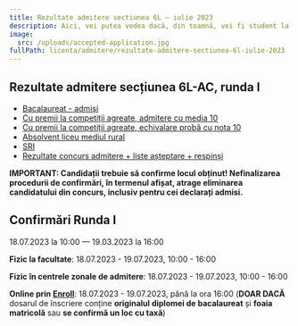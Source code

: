 ```yaml
---
title: Rezultate admitere sectiunea 6L ― iulie 2023
description: Aici, vei putea vedea dacă, din toamnă, vei fi student la AC!
image:
  src: /uploads/accepted-application.jpg
fullPath: licenta/admitere/rezultate-admitere-sectiunea-6l-iulie-2023
---
```

## Rezultate admitere secțiunea 6L-AC, runda I

* [Bacalaureat - admiși](https://admitere.ac.upt.ro/uploads/6l-r0-admisir123.pdf)
* [Cu premii la competiții agreate, admitere cu media 10](https://admitere.ac.upt.ro/uploads/6l-r0-admisi-or123.pdf)
* [Cu premii la competiții agreate, echivalare probă cu nota 10](https://admitere.ac.upt.ro/uploads/6l-r0-admisi-o2r123.pdf)
* [Absolvent liceu mediul rural](https://admitere.ac.upt.ro/uploads/6l-r0-admisi-ruralr123.pdf)
* [SRI](https://admitere.ac.upt.ro/uploads/6l-r0-admisi-srir123.pdf)
* [Rezultate concurs admitere + liste așteptare + respinși](https://admitere.ac.upt.ro/uploads/6l-rezultate-r0-siter123.pdf)

**IMPORTANT: Candidații trebuie să confirme locul obținut! Nefinalizarea procedurii de confirmări, în termenul afișat, atrage eliminarea candidatului din concurs, inclusiv pentru cei declarați admisi.**

## Confirmări Runda I

18.07.2023 la 10:00 — 19.03.2023 la 16:00

**Fizic la facultate**: 18.07.2023 - 19.07.2023, 10:00 - 16:00

**Fizic în centrele zonale de admitere**: 18.07.2023 - 19.07.2023, 10:00 - 16:00

**Online prin [Enroll](https://enroll.upt.ro/)**: 18.07.2023 - 19.07.2023, până la ora 16:00 (**DOAR DACĂ** dosarul de înscriere conține **originalul diplomei de bacalaureat** și **foaia matricolă** sau **se confirmă un loc cu taxă**)
